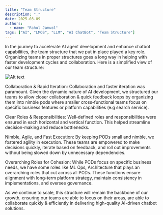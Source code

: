 ```yaml
---
title: "Team Structure"
description: "."
date: 2025-03-09
authors:
  - name: "Rahul Jamwal"
tags: ["AI", "LMOS", "LLM", "AI ChatBot", "Team Structure"]
---
```


In the journey to accelerate AI agent development and enhance chatbot capabilities, the team structure that we put in place played a key role. Organizing teams in proper structures goes a long way in helping with faster development cycles and collaboration. Here is a simplified view of our team structure:
 <!-- truncate --> 

 ![Alt text](/img/TeamStructure.png)

<span class="blue-bold">Collaboration & Rapid Iteration:</span>  Collaboration and faster iteration was paramount. Given the dynamic nature of AI development, we structured our teams to allow closer collaboration & quick feedback loops by organizing them into nimble pods where smaller cross-functional teams focus on specific business features or platform capabilities (e.g search service).

<span class="blue-bold">Clear Roles & Responsibilities:</span> Well-defined roles and responsibilities were ensured in each horizontal and vertical function. This helped streamline decision-making and reduce bottlenecks.

<span class="blue-bold">Nimble, Agile, and Fast Execution:</span> By keeping PODs small and nimble, we fostered agility in execution. These teams are empowered to make decisions quickly, iterate based on feedback, and roll out improvements without being slowed down by unnecessary dependencies.

<span class="blue-bold">Overarching Roles for Cohesion:</span>  While PODs focus on specific business needs, we have some roles like ML Ops, Architecture that plays an overarching roles that cut across all PODs. These functions ensure alignment with long-term platform strategy, maintain consistency in implementations, and oversee governance.

As we continue to scale, this structure will remain the backbone of our growth, ensuring our teams are able to focus on their areas, are able to collaborate quickly & efficiently in delivering high-quality AI-driven chatbot solutions.

